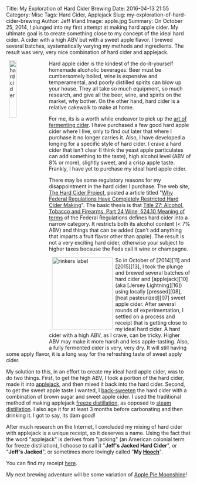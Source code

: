 Title: My Exploration of Hard Cider Brewing
Date: 2016-04-13 21:55
Category: Misc
Tags: Hard Cider, Applejack
Slug: my-exploration-of-hard-cider-brewing
Author: Jeff Irland
Image: apple.jpg
Summary: On October 25, 2014, I plunged into my first attempt at making hard apple cider. My ultimate goal is to create something close to my concept of the ideal hard cider. A cider with a high ABV but with a sweet apple flavor. I brewed several batches, systematically varying my methods and ingredients.  The result was very, very nice combination of hard cider and applejack.

<a href="http://www.raspberrypi-spy.co.uk/2015/11/raspberry-pi-family-photo-by-raspi-tv/">
    <img class="img-rounded" style="image-orientation: 90deg; margin: 0px 8px; float: left" title="My one gallon fermenter and airlock brewing my very first batch of hard cider." alt="hard cider" src="{filename}/images/hard-cider-fermenter.jpg" width=20% height=20% />
</a>
Hard apple cider is the kindest of the do-it-yourself homemade alcoholic beverages.
Beer must be cumbersomely boiled, wine is expensive and temperamental,
and poorly distilled spirits can blow up your house.
They all take so much equipment, so much research, and give all the beer, wine, and spirits
on the market, why bother.
On the other hand, hard cider is a relative cakewalk to make at home.

For me, its is a worth while endeavor to pick up the [art of fermenting cider][04].
I have purchased a few good hard apple cider where I live,
only to find  out later that where I purchase it no longer carries it.
Also, I have developed a longing for a specific style of hard cider.
I crave a hard cider that isn't clear
(I think the yeast apple particulates can add something to the taste),
high alcohol level (ABV of 8% or more),
slightly sweet,
and a crisp apple taste.
Frankly, I have yet to purchase my ideal hard apple cider.

There may be some regulatory reasons for my disappointment in the hard cider I purchase.
The web site, [The Hard Cider Project][01], posted a article titled
"[Why Federal Regulations Have Completely Restricted Hard Cider Making][02]".
The basic thesis is that
[Title 27: Alcohol, Tobacco and Firearms, Part 24 Wine, §24.10 Meaning of terms][03]
of the Federal Regulations defines hard cider into a narrow category.
It restricts both its alcohol content (< 7% ABV) and things that can be added
(can't add anything that imparts a fruit flavor other than apple).
The result is not a very exciting hard cider, otherwise your subject to
higher taxes because the Feds call it wine or champagne.

<a href="http://www.rinkerorchards.com/index.html">
    <img class="img-rounded" style="margin: 0px 8px; float: left" title="A local farmer produces Rinker's Apple Cider and its the brand I prefer." alt="rinkers label" src="{filename}/images/rinkers-cider-label.jpg" width="165" height="197" />
</a>
So in October of [2014][11] and [2015][13],
I took the plunge and brewed several batches of hard cider and [applejack][10]
(aka [Jersey Lightning][16])
using locally [pressed][08], [heat pasteurized][07] sweet apple cider.
After several rounds of experimentation,
I settled on a process and receipt that is getting close to my ideal hard cider.
A hard cider with a high ABV, as I crave, can be tricky.
Higher ABV may make it more harsh and less apple-tasting.
Also, a fully fermented cider is very, very dry.
It will still having some apply flavor,
it is a long way for the refreshing taste of sweet apply cider.

My solution to this, in an effort to create my ideal hard apple cider,
was to do two things.
First, to get the high ABV,
I took a portion of the hard cider, made it into [applejack][10],
and then mixed it back into the hard cider.
Second, to get the sweet apple taste I wanted,
I [back-sweeten][09] the hard cider with a combination of brown sugar and sweet apple cider.
I used the traditional method of making applejack
[freeze distillation][05], as opposed to [steam distillation][06].
I also age it for at least 3 months before carbonating and then drinking it.
I got to say, its dam good!

After much research on the Internet,
I concluded my mixing of hard cider with applejack is a unique receipt,
so it deserves a name.
Using the fact that the word "applejack" is derives from "jacking"
(an American colonial term for freeze distillation),
I choose to call it "**Jeff's Jacked Hard Cider**",
or "**Jeff's Jacked**",
or sometimes more lovingly called "**My [Hooch][12]**".

You can find my receipt [here][14].

My next brewing adventure will be some variation of [Apple Pie Moonshine][15]!




[01]:http://www.hardciderproject.com/hcp/
[02]:http://www.hardciderproject.com/federal-regulations-completely-restricted-hard-cider-making/
[03]:http://www.ecfr.gov/cgi-bin/text-idx?rgn=div5&node=27:1.0.1.1.19#se27.1.24_110
[04]:https://www.mainbrew.com/fermenting_hard_cider-ExtraPages.html
[05]:http://www.distillingliquor.com/2015/02/13/how-to-make-applejack-freeze-distillation/
[06]:https://en.wikipedia.org/wiki/Steam_distillation
[07]:http://www.foodsafetysite.com/educators/competencies/general/foodprocessing/processing2.html
[08]:https://en.wikipedia.org/wiki/Fruit_press
[09]:http://jeffskinnerbox-wiki.herokuapp.com/#back-sweetening:back-sweetening
[10]:https://www.geocaching.com/geocache/GC5CKAM_applejack?guid=41d5bad9-2f30-4be4-8819-c775c64e5da1
[11]:http://jeffskinnerbox-wiki.herokuapp.com/#Hard%20Apple%20Cider%20-%20Batch%20%231:%5B%5BHard%20Apple%20Cider%20-%20Batch%20%231%5D%5D
[12]:http://www.dictionary.com/browse/hooch
[13]:http://jeffskinnerbox-wiki.herokuapp.com/#Hard%20Apple%20Cider%20-%20Batch%20%239:%5B%5BHard%20Apple%20Cider%20-%20Batch%20%239%5D%5D
[14]:http://jeffskinnerbox-wiki.herokuapp.com/#:%5B%5BHard%20Apple%20Cider%20-%20Batch%20%2310%5D%5D
[15]:http://www.thedrunkpirate.com/how-to-make-sweet-apple-pie-moonshine/
[16]:http://www.urbandictionary.com/define.php?term=Jersey+Lightning
